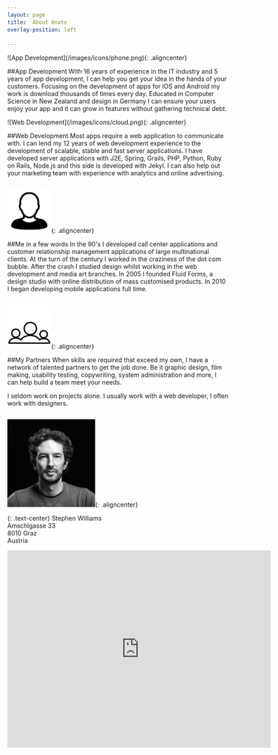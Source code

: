 ```yaml
---
layout: page
title:  About Onato
overlay-position: left

---
```


<div class="one_half column" markdown="1">
![App Development](/images/icons/phone.png){: .aligncenter}

##App Development
With 16 years of experience in the IT industry and 5 years of app development, I can help you get your idea in the hands of your customers. Focusing on the development of apps for iOS and Android my work is download thousands of times every day. Educated in Computer Science in New Zealand and design in Germany I can ensure your users enjoy your app and it can grow in features without gathering technical debt.
</div>

<div class="one_half column last" markdown="1">
![Web Development](/images/icons/cloud.png){: .aligncenter}

##Web Development
Most apps require a web application to communicate with. I can lend my 12 years of web development experience to the development of scalable, stable and fast server applications. I have developed server applications with J2E, Spring, Grails, PHP, Python, Ruby on Rails, Node.js and this side is developed with Jekyl. I can also help out your marketing team with experience with analytics and online advertising.
</div>

<div class="clearboth"></div>

<div class="one_half column" markdown="1">

![Me](/images/icons/me.png){: .aligncenter}

##Me in a few words
In the 90's I developed call center applications and customer relationship management applications of large multinational clients. At the turn of the century I worked in the craziness of the dot com bubble. After the crash I studied design whilst working in the web development and media art branches. In 2005 I founded Fluid Forms, a design studio with online distribution of mass customised products. In 2010 I began developing mobile applications full time.
</div>

<div class="one_half column last" markdown="1">

![Partners](/images/icons/team.png){: .aligncenter}

##My Partners
When skills are required that exceed my own, I have a network of talented partners to get the job done. Be it graphic design, film making, usability testing, copywriting, system administration and more, I can help build a team meet your needs.

I seldom work on projects alone. I usually work with a web developer, I often work with designers.
</div>

<div class="clearboth"></div>

![Stephen Christopher Williams](/images/stephen_christopher_williams.jpg){: .aligncenter}

{: .text-center}
Stephen Williams<br />
Amschlgasse 33<br />
8010 Graz<br />
Austria<br />

<div class="google-maps">

<iframe src="https://www.google.com/maps/embed?pb=!1m18!1m12!1m3!1d2716.4707717239194!2d15.429038700000005!3d47.08984099999995!2m3!1f0!2f0!3f0!3m2!1i1024!2i768!4f13.1!3m3!1m2!1s0x476e35be282771c3%3A0x4b51f1277281e0c9!2sAmschlgasse+33!5e0!3m2!1sen!2s!4v1399494383270" width="600" height="450" frameborder="0" style="border:0"></iframe>

</div>